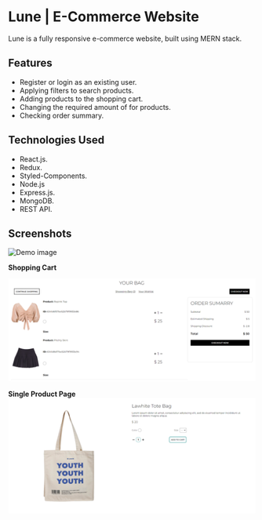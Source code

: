 # Lune | E-Commerce Website
Lune is a fully responsive e-commerce website, built using MERN stack.

## Features

- Register or login as an existing user.
- Applying filters to search products.
- Adding products to the shopping cart.
- Changing the required amount of for products.
- Checking order summary.

## Technologies Used

- React.js.
- Redux.
- Styled-Components.
- Node.js
- Express.js.
- MongoDB.
- REST API.


## Screenshots 
![Demo image](./client/src/assets/Group.png)
 
**Shopping Cart**

![Cart](./client/src/assets/cbag.png)

**Single Product Page**
![Single product](./client/src/assets/details.png)


